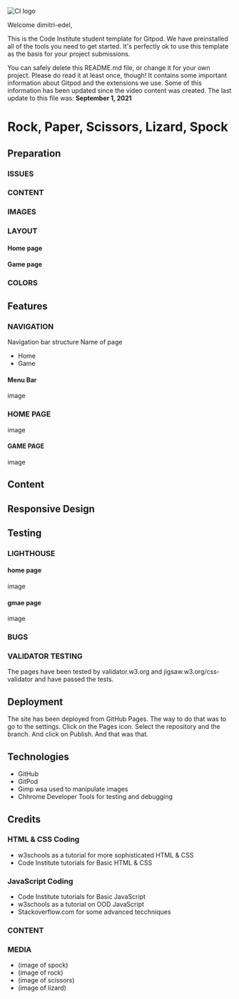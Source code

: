 ![CI logo](https://codeinstitute.s3.amazonaws.com/fullstack/ci_logo_small.png)

Welcome dimitri-edel,

This is the Code Institute student template for Gitpod. We have preinstalled all of the tools you need to get started. It's perfectly ok to use this template as the basis for your project submissions.

You can safely delete this README.md file, or change it for your own project. Please do read it at least once, though! It contains some important information about Gitpod and the extensions we use. Some of this information has been updated since the video content was created. The last update to this file was: **September 1, 2021**

# Rock, Paper, Scissors, Lizard, Spock
## Preparation
 
### ISSUES

### CONTENT

### IMAGES

### LAYOUT

#### Home page

#### Game page

### COLORS

## Features

### NAVIGATION


Navigation bar structure
Name of page
- Home
- Game
#### Menu Bar
image
### HOME PAGE
image
#### GAME PAGE
image
## Content

## Responsive Design
## Testing
### LIGHTHOUSE

#### home page
image
#### gmae page
image
### BUGS
### VALIDATOR TESTING
The pages have been tested by validator.w3.org and jigsaw.w3.org/css-validator and have passed the tests.
## Deployment
The site has been deployed from GitHub Pages. The way to do that was to go to the settings. Click on the Pages icon. Select the repository and the branch. And click on Publish. And that was that.
## Technologies
- GitHub
- GitPod
- Gimp wsa used to manipulate images
- Chhrome Developer Tools for testing and debugging

## Credits
### HTML & CSS Coding
- w3schools as a tutorial for more sophisticated HTML & CSS
- Code Institute tutorials for Basic HTML & CSS 
### JavaScript Coding
- Code Institute tutorials for Basic JavaScript
- w3schools as a tutorial on OOD JavaScript
- Stackoverflow.com for some advanced tecchniques
### CONTENT

### MEDIA
- (image of spock)
- (image of rock)
- (image of scissors)
- (image of lizard)